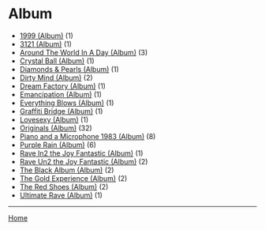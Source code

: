 # Album

  * [1999 (Album)](./album/1999/) (1)
  * [3121 (Album)](./album/3121/) (1)
  * [Around The World In A Day (Album)](./album/around-the-world-in-a-day/) (3)
  * [Crystal Ball (Album)](./album/crystal-ball/) (1)
  * [Diamonds & Pearls (Album)](./album/diamonds-pearls/) (1)
  * [Dirty Mind (Album)](./album/dirty-mind/) (2)
  * [Dream Factory (Album)](./album/dream-factory/) (1)
  * [Emancipation (Album)](./album/emancipation/) (1)
  * [Everything Blows (Album)](./album/everything-blows/) (1)
  * [Graffiti Bridge (Album)](./album/graffiti-bridge/) (1)
  * [Lovesexy (Album)](./album/lovesexy/) (1)
  * [Originals (Album)](./album/originals/) (32)
  * [Piano and a Microphone 1983 (Album)](./album/piano-and-a-microphone-1983/) (8)
  * [Purple Rain (Album)](./album/purple-rain/) (6)
  * [Rave In2 the Joy Fantastic (Album)](./album/rave-in2-the-joy-fantastic/) (1)
  * [Rave Un2 the Joy Fantastic (Album)](./album/rave-un2-the-joy-fantastic/) (2)
  * [The Black Album (Album)](./album/the-black-album/) (2)
  * [The Gold Experience (Album)](./album/the-gold-experience/) (2)
  * [The Red Shoes (Album)](./album/the-red-shoes/) (2)
  * [Ultimate Rave (Album)](./album/ultimate-rave/) (1)

----

[Home](../)
